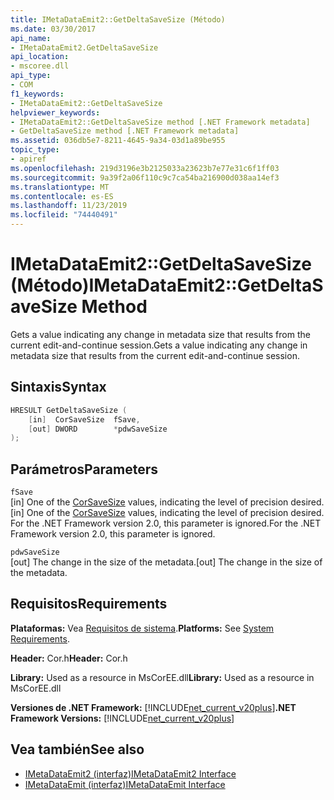 ```yaml
---
title: IMetaDataEmit2::GetDeltaSaveSize (Método)
ms.date: 03/30/2017
api_name:
- IMetaDataEmit2.GetDeltaSaveSize
api_location:
- mscoree.dll
api_type:
- COM
f1_keywords:
- IMetaDataEmit2::GetDeltaSaveSize
helpviewer_keywords:
- IMetaDataEmit2::GetDeltaSaveSize method [.NET Framework metadata]
- GetDeltaSaveSize method [.NET Framework metadata]
ms.assetid: 036db5e7-8211-4645-9a34-03d1a89be955
topic_type:
- apiref
ms.openlocfilehash: 219d3196e3b2125033a23623b7e77e31c6f1ff03
ms.sourcegitcommit: 9a39f2a06f110c9c7ca54ba216900d038aa14ef3
ms.translationtype: MT
ms.contentlocale: es-ES
ms.lasthandoff: 11/23/2019
ms.locfileid: "74440491"
---
```

# <a name="imetadataemit2getdeltasavesize-method"></a><span data-ttu-id="f782a-102">IMetaDataEmit2::GetDeltaSaveSize (Método)</span><span class="sxs-lookup"><span data-stu-id="f782a-102">IMetaDataEmit2::GetDeltaSaveSize Method</span></span>
<span data-ttu-id="f782a-103">Gets a value indicating any change in metadata size that results from the current edit-and-continue session.</span><span class="sxs-lookup"><span data-stu-id="f782a-103">Gets a value indicating any change in metadata size that results from the current edit-and-continue session.</span></span>  
  
## <a name="syntax"></a><span data-ttu-id="f782a-104">Sintaxis</span><span class="sxs-lookup"><span data-stu-id="f782a-104">Syntax</span></span>  
  
```cpp  
HRESULT GetDeltaSaveSize (  
    [in]  CorSaveSize  fSave,  
    [out] DWORD        *pdwSaveSize  
);  
```  
  
## <a name="parameters"></a><span data-ttu-id="f782a-105">Parámetros</span><span class="sxs-lookup"><span data-stu-id="f782a-105">Parameters</span></span>  
 `fSave`  
 <span data-ttu-id="f782a-106">[in] One of the [CorSaveSize](../../../../docs/framework/unmanaged-api/metadata/corsavesize-enumeration.md) values, indicating the level of precision desired.</span><span class="sxs-lookup"><span data-stu-id="f782a-106">[in] One of the [CorSaveSize](../../../../docs/framework/unmanaged-api/metadata/corsavesize-enumeration.md) values, indicating the level of precision desired.</span></span> <span data-ttu-id="f782a-107">For the .NET Framework version 2.0, this parameter is ignored.</span><span class="sxs-lookup"><span data-stu-id="f782a-107">For the .NET Framework version 2.0, this parameter is ignored.</span></span>  
  
 `pdwSaveSize`  
 <span data-ttu-id="f782a-108">[out] The change in the size of the metadata.</span><span class="sxs-lookup"><span data-stu-id="f782a-108">[out] The change in the size of the metadata.</span></span>  
  
## <a name="requirements"></a><span data-ttu-id="f782a-109">Requisitos</span><span class="sxs-lookup"><span data-stu-id="f782a-109">Requirements</span></span>  
 <span data-ttu-id="f782a-110">**Plataformas:** Vea [Requisitos de sistema](../../../../docs/framework/get-started/system-requirements.md).</span><span class="sxs-lookup"><span data-stu-id="f782a-110">**Platforms:** See [System Requirements](../../../../docs/framework/get-started/system-requirements.md).</span></span>  
  
 <span data-ttu-id="f782a-111">**Header:** Cor.h</span><span class="sxs-lookup"><span data-stu-id="f782a-111">**Header:** Cor.h</span></span>  
  
 <span data-ttu-id="f782a-112">**Library:** Used as a resource in MsCorEE.dll</span><span class="sxs-lookup"><span data-stu-id="f782a-112">**Library:** Used as a resource in MsCorEE.dll</span></span>  
  
 <span data-ttu-id="f782a-113">**Versiones de .NET Framework:** [!INCLUDE[net_current_v20plus](../../../../includes/net-current-v20plus-md.md)]</span><span class="sxs-lookup"><span data-stu-id="f782a-113">**.NET Framework Versions:** [!INCLUDE[net_current_v20plus](../../../../includes/net-current-v20plus-md.md)]</span></span>  
  
## <a name="see-also"></a><span data-ttu-id="f782a-114">Vea también</span><span class="sxs-lookup"><span data-stu-id="f782a-114">See also</span></span>

- [<span data-ttu-id="f782a-115">IMetaDataEmit2 (interfaz)</span><span class="sxs-lookup"><span data-stu-id="f782a-115">IMetaDataEmit2 Interface</span></span>](../../../../docs/framework/unmanaged-api/metadata/imetadataemit2-interface.md)
- [<span data-ttu-id="f782a-116">IMetaDataEmit (interfaz)</span><span class="sxs-lookup"><span data-stu-id="f782a-116">IMetaDataEmit Interface</span></span>](../../../../docs/framework/unmanaged-api/metadata/imetadataemit-interface.md)
